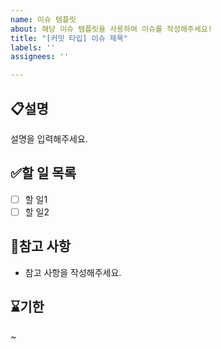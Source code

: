 ```yaml
---
name: 이슈 템플릿
about: 해당 이슈 템플릿을 사용하여 이슈를 작성해주세요!
title: "[커밋 타입] 이슈 제목"
labels: ''
assignees: ''

---
```


## 📋설명
설명을 입력해주세요.

## ✅할 일 목록
- [ ] 할 일1
- [ ] 할 일2

## 🤔참고 사항
- 참고 사항을 작성해주세요.

## ⌛기한
~
